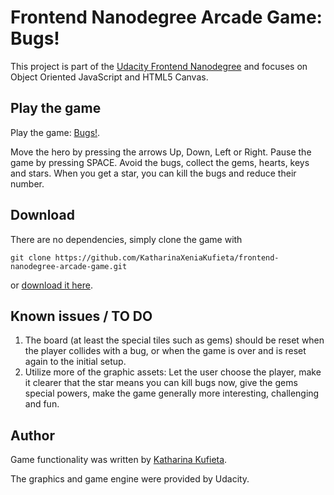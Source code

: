 # Frontend Nanodegree Arcade Game: Bugs!

This project is part of the [Udacity Frontend Nanodegree](https://www.udacity.com/course/front-end-web-developer-nanodegree--nd001) and focuses on Object Oriented JavaScript and HTML5 Canvas.

## Play the game
Play the game: [Bugs!](http://katharinaxeniakufieta.github.io/frontend-nanodegree-arcade-game/).

Move the hero by pressing the arrows Up, Down, Left or Right.
Pause the game by pressing SPACE.
Avoid the bugs, collect the gems, hearts, keys and stars. When you get a star, you can kill the bugs and reduce their number.

## Download
There are no dependencies, simply clone the game with

`git clone https://github.com/KatharinaXeniaKufieta/frontend-nanodegree-arcade-game.git`

or [download it here](https://github.com/KatharinaXeniaKufieta/frontend-nanodegree-arcade-game/archive/master.zip).

## Known issues / TO DO

1. The board (at least the special tiles such as gems) should be reset when the player collides with a bug, or when the game is over and is reset again to the initial setup.
2. Utilize more of the graphic assets: Let the user choose the player, make it clearer that the star means you can kill bugs now, give the gems special powers, make the game generally more interesting, challenging and fun.

## Author
Game functionality was written by [Katharina Kufieta](https://www.linkedin.com/in/katharinakufieta).

The graphics and game engine were provided by Udacity.
